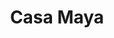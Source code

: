 ---
templateKey: hotel-page
video: 'cm-video.mp4'
title: 'Casa Maya'
description: 'Ubicado en la primera línea de playa de la encantadora isla de Holbox, hotel Casa Maya es un acogedor donde disfrutarás de las mejores vistas del amanecer y atardecer del Caribe mexicano.  Podrás relajarte en nuestro club de playa mientras tomas un delicioso cóctel o recorrer la isla en bicicleta con el mar color turquesa de fondo.
Si vacacionas en Holbox, no puedes perderte el característico tour de bioluminiscencia, un encuentro con la naturaleza que convertirá tu visita en una experiencia mágica.'
destiny-description: 'La isla, ubicada dentro de la Reserva Natural Yum Balam, posee una extensión de tan solo 42 km de largo y 2 km de ancho y está situado al norte de la Pinsula de Yucatán. Sus playas vírgenes y ecosistema son el hábitat de especies silvestres como delfines, pelícanos, flamencos, tortugas, entre otras.
Sus aguas cristalinas la hacen un deleite para los bañistas y uno de los destinos ideales para practicar deportes como windsurf, el kitesurf, el buceo con snorkel, el velerismo y la navegación en kayak.'
---